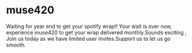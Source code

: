 # muse420
Waiting for year end to get your spotify wrap!! Your wait is over now, experience muse420 to get your wrap delivered monthly.Sounds exciting , Join us today as we have limited user invites.Support us to let us go smooth.
